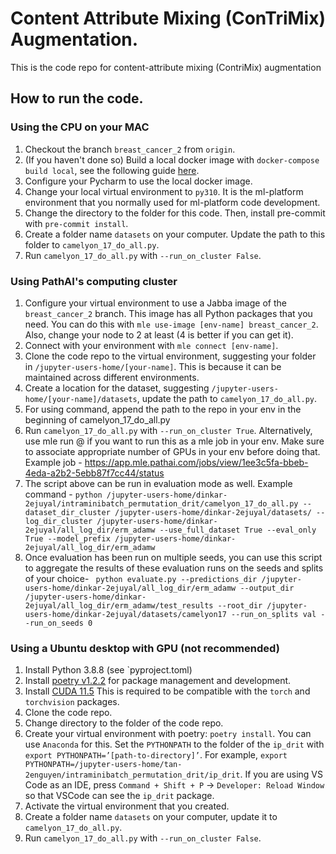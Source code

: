 # Content Attribute Mixing (ConTriMix) Augmentation.
This is the code repo for content-attribute mixing (ContriMix) augmentation

## How to run the code.
### Using the CPU on your MAC
1. Checkout the branch `breast_cancer_2` from `origin`.
2. (If you haven't done so) Build a local docker image with `docker-compose build local`, see the following guide [here](https://confluence.services.pathai.com/display/MLPLATFORM/Tutorial%3A+Local+Development).
3. Configure your Pycharm to use the local docker image.
4. Change your local virtual environment to `py310`. It is the ml-platform environment that you normally used for ml-platform code development.
5. Change the directory to the folder for this code. Then, install pre-commit with `pre-commit install`.
6. Create a folder name `datasets` on your computer. Update the path to this folder to `camelyon_17_do_all.py`.
7. Run `camelyon_17_do_all.py` with `--run_on_cluster False`.

### Using PathAI's computing cluster
1. Configure your virtual environment to use a Jabba image of the `breast_cancer_2` branch. This image has all Python packages that you need. You can do this with `mle use-image [env-name] breast_cancer_2`. Also, change your node to 2 at least (4 is better if you can get it).
2. Connect with your environment with `mle connect [env-name]`.
3. Clone the code repo to the virtual environment, suggesting your folder in `/jupyter-users-home/[your-name]`. This is because it can be maintained across
different environments.
4. Create a location for the dataset, suggesting `/jupyter-users-home/[your-name]/datasets`, update the path to `camelyon_17_do_all.py`.
5. For using <mle run> command, append the path to the repo in your env in the beginning of camelyon_17_do_all.py
6. Run `camelyon_17_do_all.py` with `--run_on_cluster True`. Alternatively, use mle run <env name> @<local path to camelyon_17_do_all.py> if you want to run this as a mle job in your env. Make sure to associate appropriate number of GPUs in your env before doing that.
Example job - https://app.mle.pathai.com/jobs/view/1ee3c5fa-bbeb-4eda-a2b2-5ebb87f7cc44/status
7. The script above can be run in evaluation mode as well. Example command -  ```python /jupyter-users-home/dinkar-2ejuyal/intraminibatch_permutation_drit/camelyon_17_do_all.py
--dataset_dir_cluster /jupyter-users-home/dinkar-2ejuyal/datasets/ --log_dir_cluster /jupyter-users-home/dinkar-2ejuyal/all_log_dir/erm_adamw --use_full_dataset True --eval_only True --model_prefix /jupyter-users-home/dinkar-2ejuyal/all_log_dir/erm_adamw```
8. Once evaluation has been run on multiple seeds, you can use this script to aggregate the results of these evaluation runs on the seeds and splits of your choice-
``` python evaluate.py --predictions_dir /jupyter-users-home/dinkar-2ejuyal/all_log_dir/erm_adamw --output_dir /jupyter-users-home/dinkar-2ejuyal/all_log_dir/erm_adamw/test_results --root_dir /jupyter-users-home/dinkar-2ejuyal/datasets/camelyon17 --run_on_splits val --run_on_seeds 0```


### Using a Ubuntu desktop with GPU (not recommended)
1. Install Python 3.8.8 (see `pyproject.toml)
2. Install [poetry v1.2.2](https://python-poetry.org/docs/#installing-with-the-official-installer) for package management and development.
3. Install [CUDA 11.5](https://developer.nvidia.com/cuda-11-5-0-download-archive?target_os=Linux&target_arch=x86_64&Distribution=Ubuntu&target_version=20.04&target_type=deb_local)
This is required to be compatible with the `torch` and `torchvision` packages.
4. Clone the code repo.
5. Change directory to the folder of the code repo.
6. Create your virtual environment with poetry: `poetry install`. You can use `Anaconda` for this.
Set the `PYTHONPATH` to the folder of the `ip_drit` with `export PYTHONPATH=’[path-to-directory]’`. For example,
`export PYTHONPATH=/jupyter-users-home/tan-2enguyen/intraminibatch_permutation_drit/ip_drit`. If you are using VS Code as an IDE,
press `Command + Shift + P`  ->  `Developer: Reload Window` so that VSCode can see the `ip_drit` package.
7. Activate the virtual environment that you created.
8. Create a folder name `datasets` on your computer, update it to `camelyon_17_do_all.py`.
9. Run `camelyon_17_do_all.py` with `--run_on_cluster False`.



